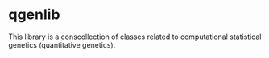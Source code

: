 # qgenlib
This library is a conscollection of classes related to computational statistical genetics (quantitative genetics).
